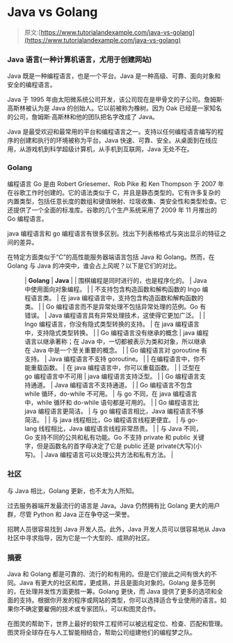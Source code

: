 # Java vs Golang

> 原文:[https://www.tutorialandexample.com/java-vs-golang](https://www.tutorialandexample.com/java-vs-golang)

### Java 语言(一种计算机语言，尤用于创建网站)

Java 既是一种编程语言，也是一个平台。Java 是一种高级、可靠、面向对象和安全的编程语言。

Java 于 1995 年由太阳微系统公司开发，该公司现在是甲骨文的子公司。詹姆斯·高斯林被认为是 Java 的创始人。它以前被称为橡树。因为 Oak 已经是一家知名的公司，詹姆斯·高斯林和他的团队把名字改成了 Java。

Java 是最受欢迎和最常用的平台和编程语言之一。支持以任何编程语言编写的程序的创建和执行的环境被称为平台。Java 快速、可靠、安全。从桌面到在线应用，从游戏机到科学超级计算机，从手机到互联网，Java 无处不在。

### Golang

编程语言 Go 是由 Robert Griesemer、Rob Pike 和 Ken Thompson 于 2007 年在谷歌工作时创建的。它的语法类似于 C，并且是静态类型的。它有许多复杂的内置类型，包括任意长度的数组和键值映射、垃圾收集、类安全性和类型检查。它还提供了一个全面的标准库。谷歌的几个生产系统采用了 2009 年 11 月推出的 Go 编程语言。

java 编程语言和 go 编程语言有很多区别。找出下列表格格式与突出显示的特征之间的差异。

在特定方面类似于“C”的高性能服务器端语言包括 Java 和 Golang。然而，在 Golang 与 Java 的冲突中，谁会占上风呢？以下是它们的对比。

<figure class="wp-block-table">

| **Golang** | **Java** |
| 围棋编程是同时进行的，也是程序化的。 | Java 中使用面向对象编程。 |
| 不支持包含构造函数和解构函数的 Ingo 编程语言类。 | 在 java 编程语言中，支持包含构造函数和解构函数的类。 |
| Go 编程语言而不是异常处理不包括异常处理的范例。Go 有错误。 | Java 编程语言具有异常处理技术，这使得它更加广泛。 |
| Ingo 编程语言，你没有隐式类型转换的支持。 | 在 java 编程语言中，支持隐式类型转换。 |
| Go 编程语言没有继承的概念 | java 编程语言以继承著称；在 Java 中，一切都被表示为类和对象，所以继承在 Java 中是一个至关重要的概念。 |
| Go 编程语言对 goroutine 有支持。 | Java 编程语言不支持 goroutine。 |
| 在编程语言中，你不能重载函数。 | 在 java 编程语言中，你可以重载函数。 |
| 泛型在 go 编程语言中不可用 | java 编程语言支持泛型。 |
| Go 编程语言支持通道。 | Java 编程语言不支持通道。 |
| Go 编程语言不包含 while 循环，do-while 不可用。 | 与 go 不同，在 java 编程语言中，while 循环和 do-while 语句都是可用的。 |
| Go 编程语言比 java 编程语言更简洁。 | 与 go 编程语言相比，Java 编程语言不够简洁。 |
| 与 java 线程相比，Go 编程语言线程更便宜。 | 与 go-lang 线程相比，Java 编程语言线程非常昂贵。 |
| 与 Java 不同，Go 支持不同的公共和私有功能。Go 不支持 private 和 public 关键字，但是函数名的首字母决定了它是 public 还是 private(大写)(小写)。 | Java 编程语言可以处理公共方法和私有方法。 |

</figure>

### 社区

与 Java 相比，Golang 更新，也不太为人所知。

过去服务器端开发最流行的语言是 Java。Java 仍然拥有比 Golang 更大的用户群，尽管 Python 和 Java 正在争夺这一荣誉。

招聘人员很容易找到 Java 开发人员。此外，Java 开发人员可以很容易地从 Java 社区中寻求指导，因为它是一个大型的、成熟的社区。

### 摘要

Java 和 Golang 都是可靠的、流行的和有用的。但是它们彼此之间有很大的不同。Java 有更大的社区和库，更成熟，并且是面向对象的。Golang 是多范例的，在处理并发性方面更胜一筹。Golang 更快，而 Java 提供了更多的选项和全面的支持。根据你开发的程序或网站的类型，你可以选择适合专业使用的语言。如果你不确定要雇佣的技术或专家团队，可以和图灵合作。

在图灵的帮助下，世界上最好的软件工程师可以被远程定位、检查、匹配和管理。图灵将全球存在与人工智能相结合，帮助公司组建他们的编程梦之队。